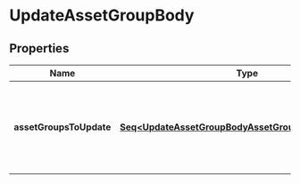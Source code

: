

# UpdateAssetGroupBody


## Properties

Name | Type | Description | Notes
------------ | ------------- | ------------- | -------------
**assetGroupsToUpdate** | [**Seq&lt;UpdateAssetGroupBodyAssetGroupsToUpdateInner&gt;**](UpdateAssetGroupBodyAssetGroupsToUpdateInner.md) | A list of asset groups and the data that will be used to update them. |  [optional]



